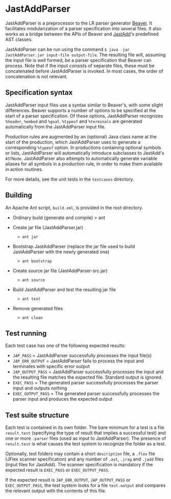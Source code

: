JastAddParser
=============

JastAddParser is a preprocessor to the LR parser generator [Beaver](http://beaver.sourceforge.net). It facilitates modularization of a parser specification into several files. It also works as a bridge between the APIs of Beaver and [JastAdd](http://jastadd.org)'s predefined AST classes.

JastAddParser can be run using the command `$ java -jar JastAddParser.jar input-file output-file`. The resulting file will, assuming the input file is well formed, be a parser specification that Beaver can process. Note that if the input consists of separate files, these must be concatenated before JastAddParser is invoked. In most cases, the order of concatenation is not relevant.

Specification syntax
--------------------

JastAddParser input files use a syntax similar to Beaver's, with some slight differences. Beaver supports a number of options to be specified at the start of a parser specification. Of these options, JastAddParser recognizes `%header`, `%embed` and `%goal`. `%typeof` and `%terminals` are generated automatically from the JastAddParser input file.

Production rules are augmented by an (optional) Java class name at the start of the production, which JastAddParser uses to generate a corresponding `%typeof` option. In productions containing optional symbols or lists, JastAddParser will automatically introduce subclasses to JastAdd's `ASTNode`. JastAddParser also attempts to automatically generate variable aliases for all symbols in a production rule, in order to make them available in action routines.

For more details, see the unit tests in the `testcases` directory.

Building
--------

An Apache Ant script, `build.xml`, is provided in the root directory.

* Ordinary build (generate and compile)
		> ant

* Create jar file (JastAddParser.jar)

		> ant jar

* Bootstrap JastAddParser (replace the jar file used to build JastAddParser with the newly generated one)

		> ant bootstrap

* Create source jar file (JastAddParser-src.jar)

		> ant source

* Build JastAddParser and test the resulting jar file

		> ant test

* Remove generated files

		> ant clean

Test running
------------

Each test case has one of the following expected results:

* `JAP_PASS`         = JastAddParser successfully processes the input file(s)
* `JAP_ERR_OUTPUT`   = JastAddParser fails to process the input and terminates with specific error output
* `JAP_OUTPUT_PASS`  = JastAddParser successfully processes the input and the resulting file matches the expected file. Standard output is ignored.
* `EXEC_PASS`        = The generated parser successfully processes the parser input and outputs nothing
* `EXEC_OUTPUT_PASS` = The generated parser successfully processes the parser input and produces the expected output

Test suite structure
--------------------

Each test is contained in its own folder. The bare minimum for a test is a file `result.test` (specifying the type of result that implies a successful test) and one or more `.parser` files (used as input to JastAddParser). The presence of `result.test` is what causes the test system to recognize the folder as a test.

Optionally, test folders may contain a short `description` file, a `.flex` file (JFlex scanner specification) and any number of `.ast`, `.jrag` and `.jadd` files (input files for JastAdd). The scanner specification is mandatory if the expected result is `EXEC_PASS` or `EXEC_OUTPUT_PASS`.

If the expected result is `JAP_ERR_OUTPUT`, `JAP_OUTPUT_PASS` or `EXEC_OUTPUT_PASS`, the test system looks for a file `test.output` and compares the relevant output with the contents of this file.
